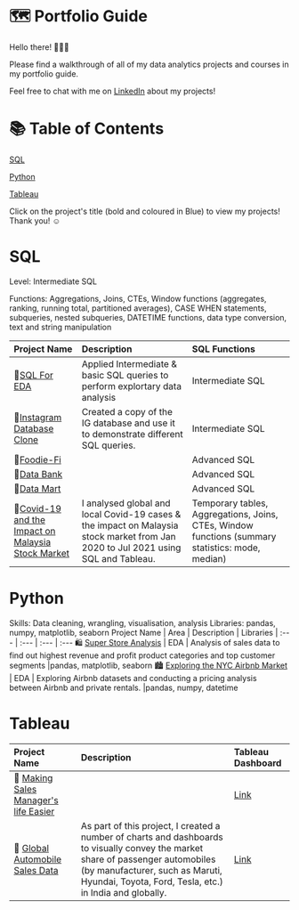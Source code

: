 # 🗺 Portfolio Guide
Hello there! 🙋🏻‍♀️

Please find a walkthrough of all of my data analytics projects and courses in my portfolio guide.

Feel free to chat with me on [LinkedIn](https://www.linkedin.com/in/harshal-panchal/) about my projects!

# 📚 Table of Contents
[SQL](#sql)

[Python](#python)

[Tableau](#tableau)


Click on the project's title (bold and coloured in Blue) to view my projects! Thank you! ☺️
# SQL
Level: Intermediate SQL

Functions: Aggregations, Joins, CTEs, Window functions (aggregates, ranking, running total, partitioned averages), CASE WHEN statements, subqueries, nested subqueries, DATETIME functions, data type conversion, text and string manipulation

Project Name | Description | SQL Functions
| :--- | :--- | :---
🍜[SQL For EDA](https://github.com/harshalpanchal2000/Personal_Projects/tree/main/SQL%20Projects/SQL%20for%20EDA)| Applied Intermediate & basic SQL queries to perform explortary data analysis  | Intermediate SQL
🍕[Instagram Database Clone](https://github.com/harshalpanchal2000/Personal_Projects/tree/main/SQL%20Projects/Instagram%20Database%20Clone) |Created a copy of the IG database and use it to demonstrate different SQL queries.| Intermediate SQL
🥑[Foodie-Fi](https://github.com/manisharehal/SQL-Projects/tree/main/Case%20Study%20%233%20-%20Foodie-Fi) |  | Advanced SQL
🏦[Data Bank](https://github.com/manisharehal/SQL-Projects/tree/main/Case%20Study%20%234%20-%20Data%20Bank) |  | Advanced SQL
🌽[Data Mart](https://github.com/manisharehal/SQL-Projects/tree/main/Case%20Study%20%235%20-%20Data%20Mart)  |  | Advanced SQL
🦠[Covid-19 and the Impact on Malaysia Stock Market](https://github.com/manisharehal/SQL-Projects/tree/main/Case%20Study%20%236:%20Covid-19%20and%20impact%20on%20Malaysia%20Stock%20Market) |I analysed global and local Covid-19 cases & the impact on Malaysia stock market from Jan 2020 to Jul 2021 using SQL and Tableau. |Temporary tables, Aggregations, Joins, CTEs, Window functions (summary statistics: mode, median)

# Python
Skills: Data cleaning, wrangling, visualisation, analysis Libraries: pandas, numpy, matplotlib, seaborn
Project Name | Area | Description | Libraries
| :--- | :--- | :--- | :---
🛍 [Super Store Analysis](https://github.com/manisharehal/Python-Projects/tree/main/Super%20Store%20Analysis) | EDA | Analysis of sales data to find out highest revenue and profit product categories and top customer segments |pandas, matplotlib, seaborn
🏙 [Exploring the NYC Airbnb Market](https://github.com/manisharehal/Python-Projects/tree/main/Exploring%20the%20NYC%20Airbnb%20Market) | EDA | Exploring Airbnb datasets and conducting a pricing analysis between Airbnb and private rentals. |pandas, numpy, datetime

# Tableau
Project Name | Description | Tableau Dashboard
| :--- | :--- | :---
🦄 [Making Sales Manager's life Easier](https://github.com/harshalpanchal2000/Personal_Projects/tree/main/Tableau%20Projects/Making%20Sales%20Manager's%20life%20Easier) |  | [Link](https://public.tableau.com/authoring/MavenUnicorn_16667200845270/Unicorns#1)
🦠 [Global Automobile Sales Data](https://github.com/harshalpanchal2000/Personal_Projects/tree/main/Tableau%20Projects/Global%20Automobile%20Sales%20Data) | As part of this project, I created a number of charts and dashboards to visually convey the market share of passenger automobiles (by manufacturer, such as Maruti, Hyundai, Toyota, Ford, Tesla, etc.) in India and globally.| [Link](https://public.tableau.com/app/profile/harshal1110/viz/AutomobileGlobalSales/GlobalCarSalesReport)
